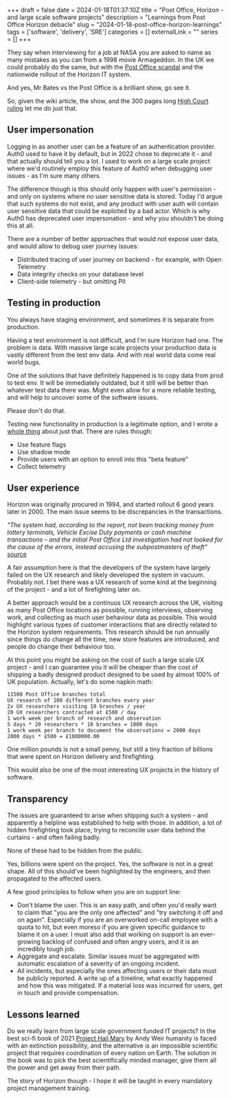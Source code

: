 +++ 
draft = false 
date = 2024-01-18T01:37:10Z
title = "Post Office, Horizon - and large scale software projects"
description = "Learnings from Post Office Horizon debacle"
slug = "2024-01-18-post-office-horizon-learnings" 
tags = ['software', 'delivery', 'SRE']
categories = []
externalLink = ""
series = []
+++

They say when interviewing for a job at NASA you are asked to name as many mistakes as you can from a 1998 movie Armageddon. In the UK we could probably do the same, but with the [Post Office scandal](https://en.wikipedia.org/wiki/British_Post_Office_scandal#Horizon_IT_system) and the nationwide rollout of the Horizon IT system.

And yes, Mr Bates vs the Post Office is a brilliant show, go see it.

So, given the wiki article, the show, and the 300 pages long [High Court ruling](https://www.judiciary.uk/wp-content/uploads/2019/12/bates-v-post-office-judgment.pdf) let me do just that.

## User impersonation

Logging in as another user can be a feature of an authentication provider. Auth0 used to have it by default, but in 2022 chose to deprecate it - and that actually should tell you a lot. I used to work on a large scale project where we'd routinely employ this feature of Auth0 when debugging user issues - as I'm sure many others.

The difference though is this should only happen with user's permission - and only on systems where no user sensitive data is stored. Today I'd argue that such systems do not exist, and any product with user auth will contain user sensitive data that could be exploited by a bad actor. Which is why Auth0 has deprecated user impersonation - and why you shouldn't be doing this at all.

There are a number of better approaches that would not expose user data, and would allow to debug user journey issues:

* Distributed tracing of user journey on backend - for example, with Open Telemetry
* Data integrity checks on your database level
* Client-side telemetry - but omitting PII

## Testing in production

You always have staging environment, and sometimes it is separate from production.

Having a test environment is not difficult, and I'm sure Horizon had one. The problem is data. With massive large scale projects your production data is vastly different from the test env data. And with real world data come real world bugs.

One of the solutions that have definitely happened is to copy data from prod to test env. It will be immediately outdated, but it still will be better than whatever test data there was. Might even allow for a more reliable testing, and will help to uncover some of the software issues.

Please don't do that.

Testing new functionality in production is a legitimate option, and I wrote a [whole thing](https://alexsavin.me/posts/2023-01-17-tests-in-production/) about just that. There are rules though:

* Use feature flags
* Use shadow mode
* Provide users with an option to enroll into this "beta feature"
* Collect telemetry

## User experience

Horizon was originally procured in 1994, and started rollout 6 good years later in 2000. The main issue seems to be discrepancies in the transactions.

*"The system had, according to the report, not been tracking money from lottery terminals, Vehicle Excise Duty payments or cash machine transactions – and the initial Post Office Ltd investigation had not looked for the cause of the errors, instead accusing the subpostmasters of theft"*
[source](https://www.bbc.co.uk/news/uk-29130897)

A fair assumption here is that the developers of the system have largely failed on the UX research and likely developed the system in vacuum. Probably not. I bet there was a UX research of some kind at the beginning of the project - and a lot of firefighting later on.

A better approach would be a continuus UX research across the UK, visiting as many Post Office locations as possible, running interviews, observing work, and collecting as much user behaviour data as possible. This would highlight various types of customer interactions that are directly related to the Horizon system requirements. This research should be run annually since things do change all the time, new store features are introduced, and people do change their behaviour too.

At this point you might be asking on the cost of such a large scale UX project - and I can guarantee you it will be cheaper than the cost of shipping a badly designed product designed to be used by almost 100% of UK population. Actually, let's do some napkin math:

```
11500 Post Office branches total
UX research of 100 different branches every year
2x UX researchers visiting 10 branches / year
20 UX researchers contracted at £500 / day
1 work week per branch of research and observation
5 days * 20 researchers * 10 branches = 1000 days
1 work week per branch to document the observations = 2000 days
2000 days * £500 = £1000000.00
```

One million pounds is not a small penny, but still a tiny fraction of billions that were spent on Horizon delivery and firefighting.

This would also be one of the most interesting UX projects in the history of software.

## Transparency

The issues are guaranteed to arise when shipping such a system - and apparently a helpline was established to help with those. In addition, a lot of hidden firefighting took place, trying to reconcile user data behind the curtains - and often failing badly.

None of these had to be hidden from the public.

Yes, billions were spent on the project. Yes, the software is not in a great shape. All of this should've been highlighted by the engineers, and then propagated to the affected users.

A few good principles to follow when you are on support line:

* Don't blame the user. This is an easy path, and often you'd really want to claim that "you are the only one affected" and "try switching it off and on again". Especially if you are an overworked on-call employee with a quota to hit, but even moreso if you are given specific guidance to blame it on a user. I must also add that working on support is an ever-growing backlog of confused and often angry users, and it is an incredibly tough job.
* Aggregate and escalate. Similar issues must be aggregated with automatic escalation of a severity of an ongoing incident.
* All incidents, but especially the ones affecting users or their data must be publicly reported. A write up of a timeline, what exactly happened and how this was mitigated. If a material loss was incurred for users, get in touch and provide compensation.

## Lessons learned

Do we really learn from large scale government funded IT projects? In the best sci-fi book of 2021 [Project Hail Mary](https://en.wikipedia.org/wiki/Project_Hail_Mary) by Andy Weir  humanity is faced with an extinction possibility, and the alternative is an impossible scientific project that requires coordination of every nation on Earth. The solution in the book was to pick the best scientifically minded manager, give them all the power and get away from their path.

The story of Horizon though - I hope it will be taught in every mandatory project management training.
